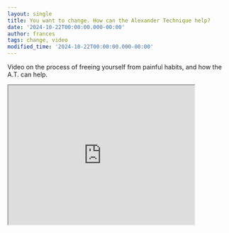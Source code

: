 ```yaml
---
layout: single
title: You want to change. How can the Alexander Technique help?
date: '2024-10-22T00:00:00.000-00:00'
author: frances
tags: change, video
modified_time: '2024-10-22T00:00:00.000-00:00'
---
```


Video on the process of freeing yourself from painful habits, and how the A.T. can help.

<iframe width="420" height="315"
src="https://youtu.be/-Z04ZFfDIkg">
</iframe>
